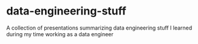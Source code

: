 # data-engineering-stuff
A collection of presentations summarizing data engineering stuff I learned during my time working as a data engineer
